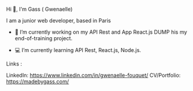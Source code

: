 Hi 👋, I'm Gass ( Gwenaelle)

I am a junior web developer, based in Paris

- 📁 I’m currently working on my API Rest and App React.js DUMP his my end-of-training project.

- 💻 I’m currently learning API Rest, React.js, Node.js.



Links : 

LinkedIn: https://www.linkedin.com/in/gwenaelle-fouquet/
CV/Portfolio: https://madebygass.com/


<!--
**Gass-Dev/Gass-Dev** is a ✨ _special_ ✨ repository because its `README.md` (this file) appears on your GitHub profile.
